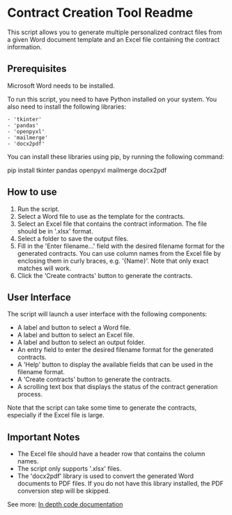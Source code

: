 # Contract Creation Tool Readme

This script allows you to generate multiple personalized contract files from a given Word document template and an Excel file containing the contract information.

## Prerequisites

Microsoft Word needs to be installed.

To run this script, you need to have Python installed on your system. You also need to install the following libraries:

    - 'tkinter'
    - 'pandas'
    - 'openpyxl'
    - 'mailmerge'
    - 'docx2pdf'

You can install these libraries using pip, by running the following command:

pip install tkinter pandas openpyxl mailmerge docx2pdf

## How to use

1. Run the script.
2. Select a Word file to use as the template for the contracts.
3. Select an Excel file that contains the contract information. The file should be in '.xlsx' format.
4. Select a folder to save the output files.
5. Fill in the 'Enter filename...' field with the desired filename format for the generated contracts. You can use column names from the Excel file by enclosing them in curly braces, e.g. '{Name}'. Note that only exact matches will work.
6. Click the 'Create contracts' button to generate the contracts.

## User Interface

The script will launch a user interface with the following components:

- A label and button to select a Word file.
- A label and button to select an Excel file.
- A label and button to select an output folder.
- An entry field to enter the desired filename format for the generated contracts.
- A 'Help' button to display the available fields that can be used in the filename format.
- A 'Create contracts' button to generate the contracts.
- A scrolling text box that displays the status of the contract generation process.

Note that the script can take some time to generate the contracts, especially if the Excel file is large.

## Important Notes

- The Excel file should have a header row that contains the column names.
- The script only supports '.xlsx' files.
- The 'docx2pdf' library is used to convert the generated Word documents to PDF files. If you do not have this library installed, the PDF conversion step will be skipped.
    
    
See more: [In depth code documentation](docs/code/DOCUMENTATION.md)
